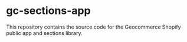 # gc-sections-app

This repository contains the source code for the Geocommerce Shopify public app and sections library.
